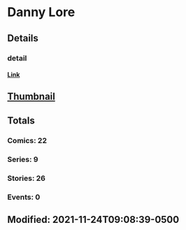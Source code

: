 # Danny  Lore 
## Details
### detail
#### [Link](http://marvel.com/comics/creators/14045/danny_lore?utm_campaign=apiRef&utm_source=225578a89fc76f3d20fbffda5d17a88d)
## [Thumbnail](http://i.annihil.us/u/prod/marvel/i/mg/b/40/image_not_available.jpg)
## Totals
### Comics: 22
### Series: 9
### Stories: 26
### Events: 0
## Modified: 2021-11-24T09:08:39-0500